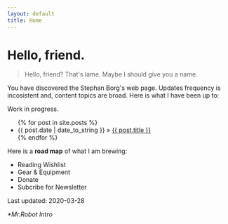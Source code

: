 ```yaml
---
layout: default
title: Home
---
```


# Hello, friend.

> Hello, friend? That's lame. Maybe I should give you a name.

You have discovered the Stephan Borg's web page. Updates frequency is incosistent and, content topics are broad. Here is what I have been up to:

<div class="alert alert-warning" role="alert">
  Work in progress.
</div>

  <ul class="posts">
    {% for post in site.posts %}
      <li><span>{{ post.date | date_to_string }}</span> &raquo; <a href="{{ post.url }}">{{ post.title }}</a></li>
    {% endfor %}
  </ul>

Here is a **road map** of what I am brewing:

* Reading Wishlist
* Gear & Equipment
* Donate
* Subcribe for Newsletter

Last updated: 2020-03-28

 _*Mr.Robot Intro_
